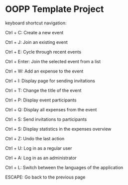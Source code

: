 # OOPP Template Project


keyboard shortcut navigation:

Ctrl + C: Create a new event

Ctrl + J: Join an existing event

Ctrl + E: Cycle through recent events

Ctrl + Enter: Join the selected event from a list

Ctrl + W: Add an expense to the event

Ctrl + I: Display page for sending invitations

Ctrl + T: Change the title of the event

Ctrl + P: Display event participants

Ctrl + Q: Display all expenses from the event

Ctrl + S: Send invitations to participants

Ctrl + S: Display statistics in the expenses overview

Ctrl + Z: Undo the last action

Ctrl + U: Log in as a regular user

Ctrl + A: Log in as an administrator

Ctrl + L: Switch between the languages of the application

ESCAPE: Go back to the previous page

